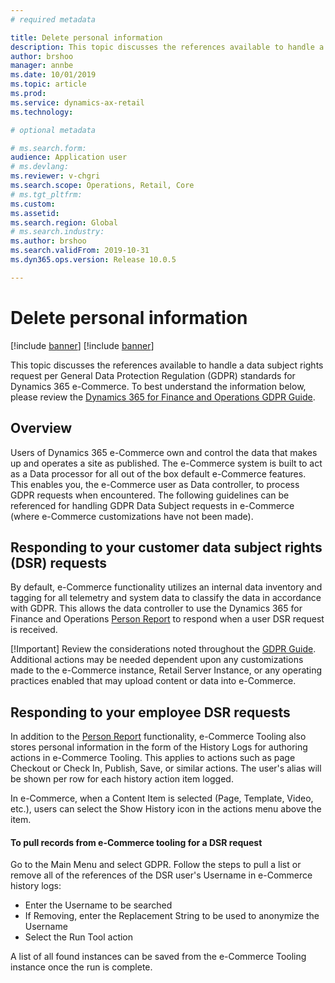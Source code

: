 ```yaml
---
# required metadata

title: Delete personal information
description: This topic discusses the references available to handle a data subject request per General Data Protection Regulation (GDPR) standards for Dynamics 365 e-Commerce.
author: brshoo
manager: annbe
ms.date: 10/01/2019
ms.topic: article
ms.prod: 
ms.service: dynamics-ax-retail
ms.technology: 

# optional metadata

# ms.search.form: 
audience: Application user
# ms.devlang: 
ms.reviewer: v-chgri
ms.search.scope: Operations, Retail, Core
# ms.tgt_pltfrm: 
ms.custom: 
ms.assetid: 
ms.search.region: Global
# ms.search.industry: 
ms.author: brshoo
ms.search.validFrom: 2019-10-31
ms.dyn365.ops.version: Release 10.0.5

---
```


# Delete personal information

[!include [banner](../includes/preview-banner.md)]
[!include [banner](../includes/banner.md)]

This topic discusses the references available to handle a data subject rights request per General Data Protection Regulation (GDPR) standards for Dynamics 365 e-Commerce. To best understand the information below, please review the [Dynamics 365 for Finance and Operations GDPR Guide](https://docs.microsoft.com/en-us/dynamics365/unified-operations/dev-itpro/gdpr/gdpr-guide). 



## Overview

Users of Dynamics 365 e-Commerce own and control the data that makes up and operates a site as published. The e-Commerce system is built to act as a Data processor for all out of the box default e-Commerce features. This enables you, the e-Commerce user as Data controller, to process GDPR requests when encountered. The following guidelines can be referenced for handling GDPR Data Subject requests in e-Commerce (where e-Commerce customizations have not been made).



## Responding to your customer data subject rights (DSR) requests

By default, e-Commerce functionality utilizes an internal data inventory and tagging for all telemetry and system data to classify the data in accordance with GDPR. This allows the data controller to use the Dynamics 365 for Finance and Operations [Person Report](https://docs.microsoft.com/en-us/dynamics365/unified-operations/dev-itpro/gdpr/gdpr-guide#the-person-search-report) to respond when a user DSR request is received.

[!Important] Review the considerations noted throughout the [GDPR Guide](https://docs.microsoft.com/en-us/dynamics365/unified-operations/dev-itpro/gdpr/gdpr-guide). Additional actions may be needed dependent upon any customizations made to the e-Commerce instance, Retail Server Instance, or any operating practices enabled that may upload content or data into e-Commerce.



## Responding to your employee DSR requests

In addition to the [Person Report](https://docs.microsoft.com/en-us/dynamics365/unified-operations/dev-itpro/gdpr/gdpr-guide#the-person-search-report) functionality, e-Commerce Tooling also stores personal information in the form of the History Logs for authoring actions in e-Commerce Tooling.  This applies to actions such as page Checkout or Check In, Publish, Save, or similar actions. The user's alias will be shown per row for each history action item logged.  

In e-Commerce, when a Content Item is selected (Page, Template, Video, etc.), users can select the Show History icon in the actions menu above the item.

#### To pull records from e-Commerce tooling for a DSR request

Go to the Main Menu and select GDPR. Follow the steps to pull a list or remove all of the references of the DSR user's Username in e-Commerce history logs:

- Enter the Username to be searched
- If Removing, enter the Replacement String to be used to anonymize the Username
- Select the Run Tool action

A list of all found instances can be saved from the e-Commerce Tooling instance once the run is complete.

